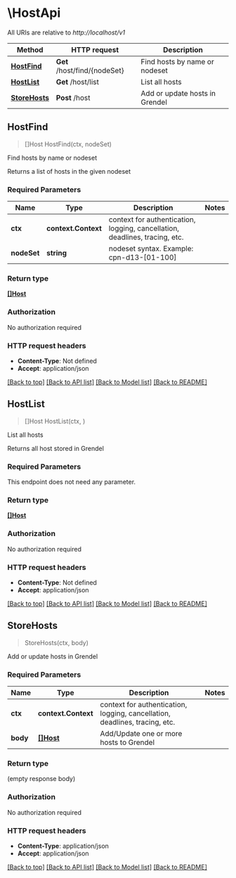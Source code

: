 # \HostApi

All URIs are relative to *http://localhost/v1*

Method | HTTP request | Description
------------- | ------------- | -------------
[**HostFind**](HostApi.md#HostFind) | **Get** /host/find/{nodeSet} | Find hosts by name or nodeset
[**HostList**](HostApi.md#HostList) | **Get** /host/list | List all hosts
[**StoreHosts**](HostApi.md#StoreHosts) | **Post** /host | Add or update hosts in Grendel



## HostFind

> []Host HostFind(ctx, nodeSet)

Find hosts by name or nodeset

Returns a list of hosts in the given nodeset

### Required Parameters


Name | Type | Description  | Notes
------------- | ------------- | ------------- | -------------
**ctx** | **context.Context** | context for authentication, logging, cancellation, deadlines, tracing, etc.
**nodeSet** | **string**| nodeset syntax. Example: cpn-d13-[01-100] | 

### Return type

[**[]Host**](Host.md)

### Authorization

No authorization required

### HTTP request headers

- **Content-Type**: Not defined
- **Accept**: application/json

[[Back to top]](#) [[Back to API list]](../README.md#documentation-for-api-endpoints)
[[Back to Model list]](../README.md#documentation-for-models)
[[Back to README]](../README.md)


## HostList

> []Host HostList(ctx, )

List all hosts

Returns all host stored in Grendel

### Required Parameters

This endpoint does not need any parameter.

### Return type

[**[]Host**](Host.md)

### Authorization

No authorization required

### HTTP request headers

- **Content-Type**: Not defined
- **Accept**: application/json

[[Back to top]](#) [[Back to API list]](../README.md#documentation-for-api-endpoints)
[[Back to Model list]](../README.md#documentation-for-models)
[[Back to README]](../README.md)


## StoreHosts

> StoreHosts(ctx, body)

Add or update hosts in Grendel

### Required Parameters


Name | Type | Description  | Notes
------------- | ------------- | ------------- | -------------
**ctx** | **context.Context** | context for authentication, logging, cancellation, deadlines, tracing, etc.
**body** | [**[]Host**](Host.md)| Add/Update one or more hosts to Grendel | 

### Return type

 (empty response body)

### Authorization

No authorization required

### HTTP request headers

- **Content-Type**: application/json
- **Accept**: application/json

[[Back to top]](#) [[Back to API list]](../README.md#documentation-for-api-endpoints)
[[Back to Model list]](../README.md#documentation-for-models)
[[Back to README]](../README.md)

